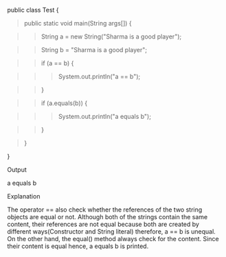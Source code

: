 public class Test {

>public static void main(String args\[\]) {

>>String a = new String(\"Sharma is a good player\");

>>String b = \"Sharma is a good player\";

>>if (a == b) {

>>>System.out.println(\"a == b\");

>>}

>>if (a.equals(b)) {

>>>System.out.println(\"a equals b\");

>>}

>}

}

Output

a equals b

Explanation

The operator == also check whether the references of the two string
objects are equal or not. Although both of the strings contain the same
content, their references are not equal because both are created by
different ways(Constructor and String literal) therefore, a == b is
unequal. On the other hand, the equal() method always check for the
content. Since their content is equal hence, a equals b is printed.